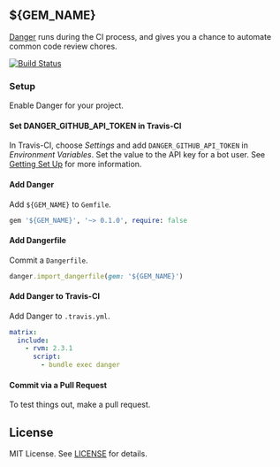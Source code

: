 ## ${GEM_NAME}

[Danger](http://danger.systems) runs during the CI process, and gives you a chance to automate common code review chores.

[![Build Status](https://travis-ci.org/${USER_NAME}/${GEM_NAME}.svg?branch=master)](https://travis-ci.org/${USER_NAME}/${GEM_NAME})

### Setup

Enable Danger for your project.

#### Set DANGER_GITHUB_API_TOKEN in Travis-CI

In Travis-CI, choose _Settings_ and add `DANGER_GITHUB_API_TOKEN` in _Environment Variables_. Set the value to the API key for a bot user. See [Getting Set Up](http://danger.systems/guides/getting_started.html) for more information.

#### Add Danger

Add `${GEM_NAME}` to `Gemfile`.

```ruby
gem '${GEM_NAME}', '~> 0.1.0', require: false
```

#### Add Dangerfile

Commit a `Dangerfile`.

```ruby
danger.import_dangerfile(gem: '${GEM_NAME}')
```

#### Add Danger to Travis-CI

Add Danger to `.travis.yml`.

```yaml
matrix:
  include:
    - rvm: 2.3.1
      script:
        - bundle exec danger
```

#### Commit via a Pull Request

To test things out, make a pull request.

## License

MIT License. See [LICENSE](LICENSE) for details.
